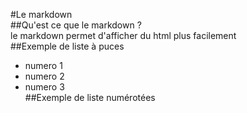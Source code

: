 #Le markdown</br>
##Qu'est ce que le markdown ?</br>
le markdown permet d'afficher du html plus facilement</br>
##Exemple de liste à puces</br>
- numero 1</br>
- numero 2</br>
- numero 3</br>
##Exemple de liste numérotées</br>


